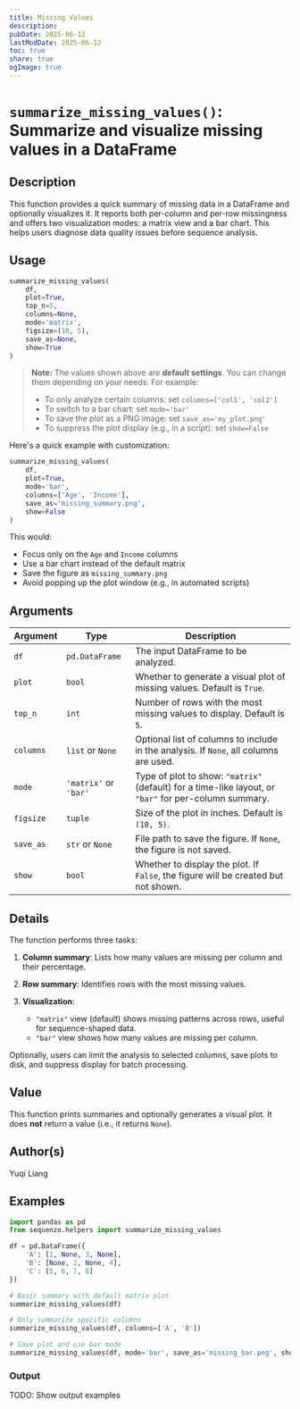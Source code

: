 ```yaml
---
title: Missing Values
description: 
pubDate: 2025-06-12
lastModDate: 2025-06-12
toc: true
share: true
ogImage: true
---
```


# `summarize_missing_values()`: Summarize and visualize missing values in a DataFrame

## Description

This function provides a quick summary of missing data in a DataFrame and optionally visualizes it. It reports both per-column and per-row missingness and offers two visualization modes: a matrix view and a bar chart. This helps users diagnose data quality issues before sequence analysis.

## Usage

```python
summarize_missing_values(
    df,
    plot=True,
    top_n=5,
    columns=None,
    mode='matrix',
    figsize=(10, 5),
    save_as=None,
    show=True
)
```

> **Note:**
> The values shown above are **default settings**. You can change them depending on your needs.
> For example:
>
> * To only analyze certain columns: set `columns=['col1', 'col2']`
> * To switch to a bar chart: set `mode='bar'`
> * To save the plot as a PNG image: set `save_as='my_plot.png'`
> * To suppress the plot display (e.g., in a script): set `show=False`

Here's a quick example with customization:

```python
summarize_missing_values(
    df,
    plot=True,
    mode='bar',
    columns=['Age', 'Income'],
    save_as='missing_summary.png',
    show=False
)
```

This would:

* Focus only on the `Age` and `Income` columns
* Use a bar chart instead of the default matrix
* Save the figure as `missing_summary.png`
* Avoid popping up the plot window (e.g., in automated scripts)

## Arguments

| Argument  | Type                  | Description                                                                                           |
| --------- | --------------------- | ----------------------------------------------------------------------------------------------------- |
| `df`      | `pd.DataFrame`        | The input DataFrame to be analyzed.                                                                   |
| `plot`    | `bool`                | Whether to generate a visual plot of missing values. Default is `True`.                               |
| `top_n`   | `int`                 | Number of rows with the most missing values to display. Default is `5`.                               |
| `columns` | `list` or `None`      | Optional list of columns to include in the analysis. If `None`, all columns are used.                 |
| `mode`    | `'matrix'` or `'bar'` | Type of plot to show: `"matrix"` (default) for a time-like layout, or `"bar"` for per-column summary. |
| `figsize` | `tuple`               | Size of the plot in inches. Default is `(10, 5)`.                                                     |
| `save_as` | `str` or `None`       | File path to save the figure. If `None`, the figure is not saved.                                     |
| `show`    | `bool`                | Whether to display the plot. If `False`, the figure will be created but not shown.                    |

## Details

The function performs three tasks:

1. **Column summary**: Lists how many values are missing per column and their percentage.
2. **Row summary**: Identifies rows with the most missing values.
3. **Visualization**:

    * `"matrix"` view (default) shows missing patterns across rows, useful for sequence-shaped data.
    * `"bar"` view shows how many values are missing per column.

Optionally, users can limit the analysis to selected columns, save plots to disk, and suppress display for batch processing.

## Value

This function prints summaries and optionally generates a visual plot. It does **not** return a value (i.e., it returns `None`).

## Author(s)

Yuqi Liang

## Examples

```python
import pandas as pd
from sequenzo.helpers import summarize_missing_values

df = pd.DataFrame({
    'A': [1, None, 3, None],
    'B': [None, 2, None, 4],
    'C': [5, 6, 7, 8]
})

# Basic summary with default matrix plot
summarize_missing_values(df)

# Only summarize specific columns
summarize_missing_values(df, columns=['A', 'B'])

# Save plot and use bar mode
summarize_missing_values(df, mode='bar', save_as='missing_bar.png', show=False)
```

### Output

TODO: Show output examples
